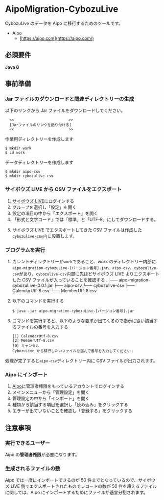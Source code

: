 # AipoMigration-CybozuLive

CybozuLive のデータを Aipo に移行するためのツールです。

- Aipo
  - [https://aipo.com](https://aipo.com/)

## 必須要件

**Java 8**

## 事前準備

### Jar ファイルのダウンロードと関連ディレクトリーの生成

以下のリンクから Jar ファイルをダウンロードしてください。

      <<                         >>
      [Jarファイルのリンクを貼り付ける]
      <<                         >>

作業用ディレクトリーを作成します

    $ mkdir work
    $ cd work

データディレクトリーを作成します

    $ mkdir aipo-csv
    $ mkdir cybozulive-csv

### サイボウズ LIVE から CSV ファイルをエクスポート

1. [サイボウズ LIVE](https://cybozulive.com/login)にログインする
2. グループを選択し「設定」を開く
3. 設定の項目の中から「エクスポート」を開く
4. 「形式と文字コード」では「標準」と「UTF-8」にしてダウンロードする。

5) サイボウズ LIVE でエクスポートしてきた CSV ファイルは作成した`cybozulive-csv`内に設置します。

### プログラムを実行

1.  カレントディレクトリーが`work`であること、work のディレクトリー内部に`aipo-migration-cybozuLive-[バージョン番号].jar`、`aipo-csv`、`cybozulive-csv`があり、`cybozulive-csv`内部に先ほどサイボウズ LIVE よりエクスポートした CSV ファイルが入っていることを確認する
    .
    ├── aipo-migration-cybozuLive-0.0.1.jar
    ├── aipo-csv
    └── cybozulive-csv
    ├── CalendarUtf-8.csv
    └── MemberUtf-8.csv

2.  以下のコマンドを実行する

        $ java -jar aipo-migration-cybozuLive-[バージョン番号].jar

3.  コマンドを実行すると、以下のような要求が出てくるので指示に従い該当するファイルの番号を入力する

        [1] CalendarUtf-8.csv
        [2] MemberUtf-8.csv
        [0] キャンセル
        CybozuLive から移行したいファイルを選んで番号を入力してください：

処理が完了すると`aipo-csv`ディレクトリー内に CSV ファイルが出力されます。

### Aipo にインポート

1. [Aipo](https://login.aipo.com/)に管理者権限をもっているアカウントでログインする
2. メインメニューから「管理設定」を開く
3. 管理設定の中から「インポート」を開く
4. 種類から該当する項目を選択し「読み込み」をクリックする
5. エラーが出ていないことを確認し「登録する」をクリックする

## 注意事項

### 実行できるユーザー

Aipo の**管理者権限**が必要になります。

### 生成されるファイルの数

Aipo では一度にインポートできるのが 50 件までとなっているので、サイボウズ LIVE 側でエクスポートされたものでレコードの数が 50 件を超えるファイルに関しては、Aipo にインポートするためにファイルが適宜分割されます。
